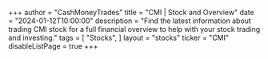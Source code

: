 +++
author = "CashMoneyTrades"
title = "CMI | Stock and Overview"
date = "2024-01-12T10:00:00"
description = "Find the latest information about trading CMI stock for a full financial overview to help with your stock trading and investing."
tags = [
   "Stocks",
]
layout = "stocks"
ticker = "CMI"
disableListPage = true
+++
